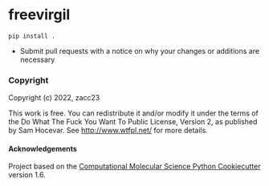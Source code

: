 freevirgil
==============================

`pip install .`

* Submit pull requests with a notice on why your changes or additions are necessary

### Copyright

Copyright (c) 2022, zacc23

This work is free. You can redistribute it and/or modify it under the
terms of the Do What The Fuck You Want To Public License, Version 2,
as published by Sam Hocevar. See http://www.wtfpl.net/ for more details.

#### Acknowledgements
 
Project based on the 
[Computational Molecular Science Python Cookiecutter](https://github.com/molssi/cookiecutter-cms) version 1.6.
